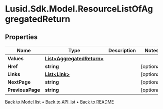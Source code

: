 # Lusid.Sdk.Model.ResourceListOfAggregatedReturn

## Properties

Name | Type | Description | Notes
------------ | ------------- | ------------- | -------------
**Values** | [**List&lt;AggregatedReturn&gt;**](AggregatedReturn.md) |  | 
**Href** | **string** |  | [optional] 
**Links** | [**List&lt;Link&gt;**](Link.md) |  | [optional] 
**NextPage** | **string** |  | [optional] 
**PreviousPage** | **string** |  | [optional] 

[Back to Model list](../README.md#documentation-for-models) &#8226; [Back to API list](../README.md#documentation-for-api-endpoints) &#8226; [Back to README](../README.md)

